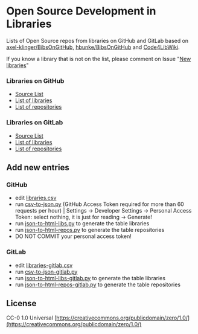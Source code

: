 # Open Source Development in Libraries

Lists of Open Source repos from libraries on GitHub and GitLab based on [axel-klinger/BibsOnGitHub](https://github.com/axel-klinger/BibsOnGitHub), [hbunke/BibsOnGitHub](https://github.com/hbunke/BibsOnGitHub) and [Code4LibWiki](http://wiki.code4lib.org/Libraries_Sharing_Code).

If you know a library that is not on the list, please comment on Issue "[New libraries](https://github.com/TIBHannover/OpenSourceInLibraries/issues)"

### Libraries on GitHub
* [Source List](libraries.csv)
* [List of libraries](https://axel-klinger.github.io/BibsOnGitHub/libraries.html)
* [List of repositories](https://axel-klinger.github.io/BibsOnGitHub/repositories.html)

### Libraries on GitLab
* [Source List](libraries-gitlab.csv)
* [List of libraries](https://axel-klinger.github.io/BibsOnGitHub/libraries-gitlab.html)
* [List of repositories](https://axel-klinger.github.io/BibsOnGitHub/repositories-gitlab.html)

## Add new entries

### GitHub
* edit [libraries.csv](libraries.csv)
* run [csv-to-json.py](scripts/csv-to-json.py) (GitHub Access Token required for more than 60 requests per hour)
| Settings -> Developer Settings -> Personal Access Token: select nothing, it is just for reading -> Generate! 
* run [json-to-html-libs.py](scripts/json-to-html-libs.py) to generate the table libraries
* run [json-to-html-repos.py](scripts/json-to-html-repos.py) to generate the table repositories
* DO NOT COMMIT your personal access token!

### GitLab
* edit [libraries-gitlab.csv](libraries-gitlab.csv)
* run [csv-to-json-gitlab.py](scripts/csv-to-json-gitlab.py)
* run [json-to-html-libs-gitlab.py](scripts/json-to-html-libs-gitlab.py) to generate the table libraries
* run [json-to-html-repos-gitlab.py](scripts/json-to-html-repos-gitlab.py) to generate the table repositories


## License

CC-0 1.0 Universal [https://creativecommons.org/publicdomain/zero/1.0/](https://creativecommons.org/publicdomain/zero/1.0/)
